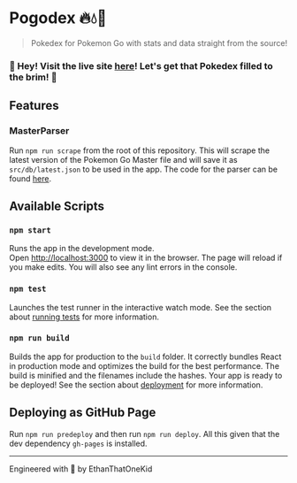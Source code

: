 # Pogodex 🔥💧🌱
> Pokedex for Pokemon Go with stats and data straight from the source!

### 👋 Hey! Visit the live site [here](https://ethanthatonekid.github.io/pogodex/)! Let's get that Pokedex filled to the brim! 🍺

## Features
### MasterParser
Run `npm run scrape` from the root of this repository.
This will scrape the latest version of the Pokemon Go Master file and will save it as `src/db/latest.json` to be used in the app. The code for the parser can be found [here](dev/parser/).

## Available Scripts
### `npm start`
Runs the app in the development mode.<br>
Open [http://localhost:3000](http://localhost:3000) to view it in the browser.
The page will reload if you make edits.
You will also see any lint errors in the console.

### `npm test`
Launches the test runner in the interactive watch mode.
See the section about [running tests](https://facebook.github.io/create-react-app/docs/running-tests) for more information.

### `npm run build`
Builds the app for production to the `build` folder.
It correctly bundles React in production mode and optimizes the build for the best performance.
The build is minified and the filenames include the hashes.
Your app is ready to be deployed!
See the section about [deployment](https://facebook.github.io/create-react-app/docs/deployment) for more information.

## Deploying as GitHub Page
Run `npm run predeploy` and then run `npm run deploy`. All this given that the dev dependency `gh-pages` is installed.

---

Engineered with 💙 by EthanThatOneKid
